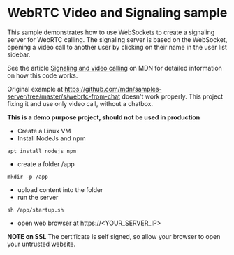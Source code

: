 WebRTC Video and Signaling sample
=================================

This sample demonstrates how to use WebSockets to create a signaling server for WebRTC calling. The signaling server is based on the WebSocket, opening a video call to another user by clicking on their name in the user list sidebar.

See the article [Signaling and video calling](https://developer.mozilla.org/en-US/docs/Web/API/WebRTC_API/Signaling_and_video_calling) on MDN for detailed information on how this code works.


Original example at https://github.com/mdn/samples-server/tree/master/s/webrtc-from-chat doesn't work properly. This project fixing it and use only video call, without a chatbox.


**This is a demo purpose project, should not be used in production**

- Create a Linux VM
- Install NodeJs and npm
```
apt install nodejs npm
```
- create a folder /app
```
mkdir -p /app
```
- upload content into the folder
- run the server
```
sh /app/startup.sh
```
- open web browser at https://<YOUR_SERVER_IP>

**NOTE on SSL**
The certificate is self signed, so allow your browser to open your untrusted website.
